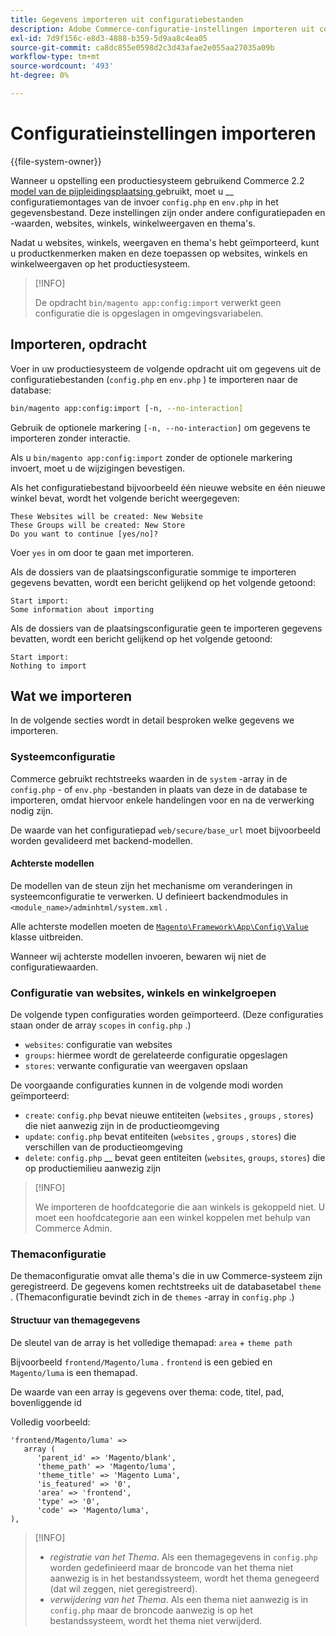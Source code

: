 ```yaml
---
title: Gegevens importeren uit configuratiebestanden
description: Adobe Commerce-configuratie-instellingen importeren uit configuratiebestanden.
exl-id: 7d9f156c-e8d3-4888-b359-5d9aa8c4ea05
source-git-commit: ca8dc855e0598d2c3d43afae2e055aa27035a09b
workflow-type: tm+mt
source-wordcount: '493'
ht-degree: 0%

---
```


# Configuratieinstellingen importeren

{{file-system-owner}}

Wanneer u opstelling een productiesysteem gebruikend Commerce 2.2 [ model van de pijpleidingsplaatsing ](../deployment/technical-details.md) gebruikt, moet u __ configuratiemontages van de invoer `config.php` en `env.php` in het gegevensbestand.
Deze instellingen zijn onder andere configuratiepaden en -waarden, websites, winkels, winkelweergaven en thema&#39;s.

Nadat u websites, winkels, weergaven en thema&#39;s hebt geïmporteerd, kunt u productkenmerken maken en deze toepassen op websites, winkels en winkelweergaven op het productiesysteem.

>[!INFO]
>
>De opdracht `bin/magento app:config:import` verwerkt geen configuratie die is opgeslagen in omgevingsvariabelen.

## Importeren, opdracht

Voer in uw productiesysteem de volgende opdracht uit om gegevens uit de configuratiebestanden (`config.php` en `env.php` ) te importeren naar de database:

```bash
bin/magento app:config:import [-n, --no-interaction]
```

Gebruik de optionele markering `[-n, --no-interaction]` om gegevens te importeren zonder interactie.

Als u `bin/magento app:config:import` zonder de optionele markering invoert, moet u de wijzigingen bevestigen.

Als het configuratiebestand bijvoorbeeld één nieuwe website en één nieuwe winkel bevat, wordt het volgende bericht weergegeven:

```
These Websites will be created: New Website
These Groups will be created: New Store
Do you want to continue [yes/no]?
```

Voer `yes` in om door te gaan met importeren.

Als de dossiers van de plaatsingsconfiguratie sommige te importeren gegevens bevatten, wordt een bericht gelijkend op het volgende getoond:

```
Start import:
Some information about importing
```

Als de dossiers van de plaatsingsconfiguratie geen te importeren gegevens bevatten, wordt een bericht gelijkend op het volgende getoond:

```
Start import:
Nothing to import
```

## Wat we importeren

In de volgende secties wordt in detail besproken welke gegevens we importeren.

### Systeemconfiguratie

Commerce gebruikt rechtstreeks waarden in de `system` -array in de `config.php` - of `env.php` -bestanden in plaats van deze in de database te importeren, omdat hiervoor enkele handelingen voor en na de verwerking nodig zijn.

De waarde van het configuratiepad `web/secure/base_url` moet bijvoorbeeld worden gevalideerd met backend-modellen.

#### Achterste modellen

De modellen van de steun zijn het mechanisme om veranderingen in systeemconfiguratie te verwerken.
U definieert backendmodules in `<module_name>/adminhtml/system.xml` .

Alle achterste modellen moeten de [`Magento\Framework\App\Config\Value` ](https://github.com/magento/magento2/blob/2.4/lib/internal/Magento/Framework/App/Config/Value.php) klasse uitbreiden.

Wanneer wij achterste modellen invoeren, bewaren wij niet de configuratiewaarden.

### Configuratie van websites, winkels en winkelgroepen

De volgende typen configuraties worden geïmporteerd.
(Deze configuraties staan onder de array `scopes` in `config.php` .)

- `websites`: configuratie van websites
- `groups`: hiermee wordt de gerelateerde configuratie opgeslagen
- `stores`: verwante configuratie van weergaven opslaan

De voorgaande configuraties kunnen in de volgende modi worden geïmporteerd:

- `create`: `config.php` bevat nieuwe entiteiten (`websites` , `groups` , `stores`) die niet aanwezig zijn in de productieomgeving
- `update`: `config.php` bevat entiteiten (`websites` , `groups` , `stores`) die verschillen van de productieomgeving
- `delete`: `config.php` __ bevat geen entiteiten (`websites`, `groups`, `stores`) die op productiemilieu aanwezig zijn

>[!INFO]
>
>We importeren de hoofdcategorie die aan winkels is gekoppeld niet. U moet een hoofdcategorie aan een winkel koppelen met behulp van Commerce Admin.

### Themaconfiguratie

De themaconfiguratie omvat alle thema&#39;s die in uw Commerce-systeem zijn geregistreerd. De gegevens komen rechtstreeks uit de databasetabel `theme` . (Themaconfiguratie bevindt zich in de `themes` -array in `config.php` .)

#### Structuur van themagegevens

De sleutel van de array is het volledige themapad: `area` + `theme path`

Bijvoorbeeld `frontend/Magento/luma` .
`frontend` is een gebied en `Magento/luma` is een themapad.

De waarde van een array is gegevens over thema: code, titel, pad, bovenliggende id

Volledig voorbeeld:

```php?start_inline=1
'frontend/Magento/luma' =>
   array (
      'parent_id' => 'Magento/blank',
      'theme_path' => 'Magento/luma',
      'theme_title' => 'Magento Luma',
      'is_featured' => '0',
      'area' => 'frontend',
      'type' => '0',
      'code' => 'Magento/luma',
),
```

>[!INFO]
>
>- _registratie van het Thema_. Als een themagegevens in `config.php` worden gedefinieerd maar de broncode van het thema niet aanwezig is in het bestandssysteem, wordt het thema genegeerd (dat wil zeggen, niet geregistreerd).
>- _verwijdering van het Thema_. Als een thema niet aanwezig is in `config.php` maar de broncode aanwezig is op het bestandssysteem, wordt het thema niet verwijderd.
